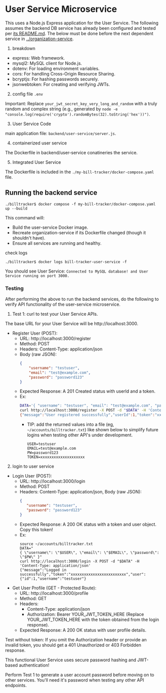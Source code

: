 # User Service Microservice

This uses a Node.js Express application for the User Service. The following assumes the backend DB service has already been configured and tested per [its README.md](../db/README.md). The below must be done before the next dependent service in [../organization-service](../organization-service/README.md).

1. breakdown

- express: Web framework.
- mysql2: MySQL client for Node.js.
- dotenv: For loading environment variables.
- cors: For handling Cross-Origin Resource Sharing.
- bcryptjs: For hashing passwords securely.
- jsonwebtoken: For creating and verifying JWTs.

2. config file `.env`

Important: Replace `your_jwt_secret_key_very_long_and_random` with a truly random and complex string (e.g., generated by `node -e "console.log(require('crypto').randomBytes(32).toString('hex'))")`.

3. User Service Code

main application file: `backend/user-service/server.js`.

4. containerized user service

The Dockerfile in backend/user-service conatineries the service.

5. Integrated User Service 

The Dockerfile is included in the `./my-bill-tracker/docker-compose.yaml` file.

## Running the backend service

```
./billtracker$ docker compose -f my-bill-tracker/docker-compose.yaml up --build
```

This command will:
- Build the user-service Docker image.
- Recreate organization-service if its Dockerfile changed (though it shouldn't have).
- Ensure all services are running and healthy.

check logs
```
./billtracker$ docker logs bill-tracker-user-service -f
```
You should see User Service: `Connected to MySQL database! and User Service running on port 3000.`

### Testing 

After performing the above to run the backend services, do the following to verify API functionality of the user-service microservice.

1. Test 1: curl to test your User Service APIs.

The base URL for your User Service will be http://localhost:3000.
- Register User (POST):
  - URL: http://localhost:3000/register
  - Method: POST
  - Headers: Content-Type: application/json
  - Body (raw JSON):
    ```json
    {
        "username": "testuser",
        "email": "test@example.com",
        "password": "password123"
    }
    ```
  - Expected Response: A 201 Created status with userId and a token.
  - Ex:
    ```sh
    DATA='{ "username": "testuser", "email": "test@example.com", "password": "password123" }'
    curl http://localhost:3000/register -X POST -d "$DATA" -H 'Content-Type: application/json'
    {"message":"User registered successfully","userId":1,"token":"xxxxxxxxxxxxxxxxxxxxxxxxxxxx","user":{"id":1,"username":"testuser"}}
    ```
    - TIP: add the returned values into a file (eg, `~/accounts/billtracker.txt`) like shown below to simplify future logins when testing other API's under development.
      ```
      USER=testuser
      EMAIL=test@example.com
      PW=password123
      TOKEN=xxxxxxxxxxxxxxxxxxxx
      ```

2. login to user service

- Login User (POST):
  - URL: http://localhost:3000/login
  - Method: POST
  - Headers: Content-Type: application/json, Body (raw JSON):
    ```json
    {
       "username": "testuser",
       "password": "password123"
    }
    ```
  - Expected Response: A 200 OK status with a token and user object. Copy this token!
  - Ex:
    ```
    source ~/accounts/billtracker.txt
    DATA="
    { \"username\": \"$USER\", \"email\": \"$EMAIL\", \"password\": \"$PW\" }"
    curl http://localhost:3000/login -X POST -d "$DATA" -H 'Content-Type: application/json'
    {"message":"Logged in successfully","token":"xxxxxxxxxxxxxxxxxxxxxxxxx","user":{"id":1,"username":"testuser"}
    ```
- Get User Profile (GET - Protected Route):
  - URL: http://localhost:3000/profile
  -  Method: GET
  -  Headers:
     - Content-Type: application/json
     - Authorization: Bearer YOUR_JWT_TOKEN_HERE (Replace YOUR_JWT_TOKEN_HERE with the token obtained from the login response).
  - Expected Response: A 200 OK status with user profile details.

Test without token: If you omit the Authorization header or provide an invalid token, you should get a 401 Unauthorized or 403 Forbidden response.


This functional User Service uses secure password hashing and JWT-based authentication!

Perform Test 1 to generate a user account password before moving on to other services. You'll need it's password when testing any other API endpoints.